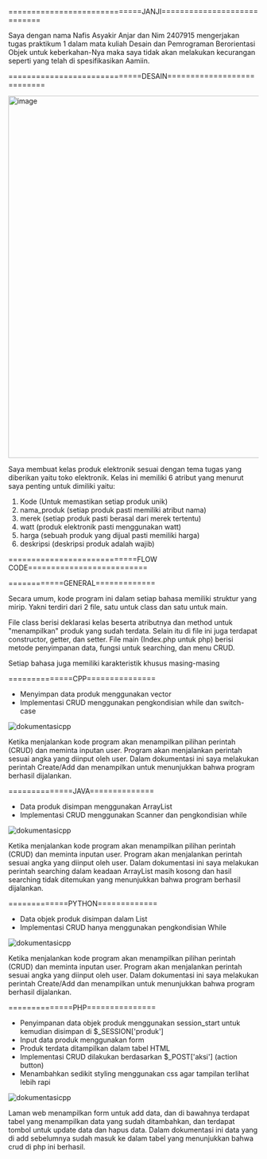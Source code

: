 =============================JANJI============================

Saya dengan nama Nafis Asyakir Anjar dan Nim 2407915 mengerjakan tugas praktikum 1 dalam mata kuliah Desain dan Pemrograman Berorientasi Objek untuk keberkahan-Nya maka saya tidak akan melakukan kecurangan seperti yang telah di spesifikasikan Aamiin.


=============================DESAIN===========================

<img width="515" height="728" alt="image" src="https://github.com/user-attachments/assets/4f375680-1050-41c5-88b3-d8f4f93166d5" />

Saya membuat kelas produk elektronik sesuai dengan tema tugas yang diberikan yaitu toko elektronik. Kelas ini memiliki 6 atribut yang menurut saya penting untuk dimiliki yaitu:
1. Kode             (Untuk memastikan setiap produk unik)
2. nama_produk      (setiap produk pasti memiliki atribut nama)
3. merek            (setiap produk pasti berasal dari merek tertentu)
4. watt             (produk elektronik pasti menggunakan watt)
5. harga            (sebuah produk yang dijual pasti memiliki harga)
6. deskripsi        (deskripsi produk adalah wajib)


============================FLOW CODE==========================

============GENERAL=============

Secara umum, kode program ini dalam setiap bahasa memiliki struktur yang mirip. Yakni terdiri dari 2 file, satu untuk class dan satu untuk main.

File class berisi deklarasi kelas beserta atributnya dan method untuk "menampilkan" produk yang sudah terdata. Selain itu di file ini juga terdapat constructor, getter, dan setter.
File main (Index.php untuk php) berisi metode penyimpanan data, fungsi untuk searching, dan menu CRUD.

Setiap bahasa juga memiliki karakteristik khusus masing-masing 

==============CPP===============

- Menyimpan data produk menggunakan vector
- Implementasi CRUD menggunakan pengkondisian while dan switch-case

![dokumentasicpp](./Dokumentasi/cpp.jpg)

Ketika menjalankan kode program akan menampilkan pilihan perintah (CRUD) dan meminta inputan user. Program akan menjalankan perintah sesuai angka yang diinput oleh user. 
Dalam dokumentasi ini saya melakukan perintah Create/Add dan menampilkan untuk menunjukkan bahwa program berhasil dijalankan.


==============JAVA==============

- Data produk disimpan menggunakan ArrayList
- Implementasi CRUD menggunakan Scanner dan pengkondisian while

![dokumentasicpp](./Dokumentasi/java.jpg)

Ketika menjalankan kode program akan menampilkan pilihan perintah (CRUD) dan meminta inputan user. Program akan menjalankan perintah sesuai angka yang diinput oleh user. 
Dalam dokumentasi ini saya melakukan perintah searching dalam keadaan ArrayList masih kosong dan hasil searching tidak ditemukan yang menunjukkan bahwa program berhasil dijalankan.

=============PYTHON=============

- Data objek produk disimpan dalam List
- Implementasi CRUD hanya menggunakan pengkondisian While

![dokumentasicpp](./Dokumentasi/py.jpg)

Ketika menjalankan kode program akan menampilkan pilihan perintah (CRUD) dan meminta inputan user. Program akan menjalankan perintah sesuai angka yang diinput oleh user. 
Dalam dokumentasi ini saya melakukan perintah Create/Add dan menampilkan untuk menunjukkan bahwa program berhasil dijalankan.

==============PHP===============

- Penyimpanan data objek produk menggunakan session_start untuk kemudian disimpan di $_SESSION['produk']
- Input data produk menggunakan form
- Produk terdata ditampilkan dalam tabel HTML
- Implementasi CRUD dilakukan berdasarkan $_POST['aksi'] (action button)
- Menambahkan sedikit styling menggunakan css agar tampilan terlihat lebih rapi
  
![dokumentasicpp](./Dokumentasi/php.jpg)

Laman web menampilkan form untuk add data, dan di bawahnya terdapat tabel yang menampilkan data yang sudah ditambahkan, dan terdapat tombol untuk update data dan hapus data.
Dalam dokumentasi ini data yang di add sebelumnya sudah masuk ke dalam tabel yang menunjukkan bahwa crud di php ini berhasil.

